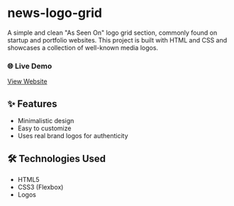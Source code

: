 # news-logo-grid

A simple and clean "As Seen On" logo grid section, commonly found on startup and portfolio websites. This project is built with HTML and CSS and showcases a collection of well-known media logos.

### 🌐 Live Demo
[View Website](https://your-website-link.com)

## ✨ Features

- Minimalistic design
- Easy to customize
- Uses real brand logos for authenticity

## 🛠️ Technologies Used

- HTML5
- CSS3 (Flexbox)
- Logos
